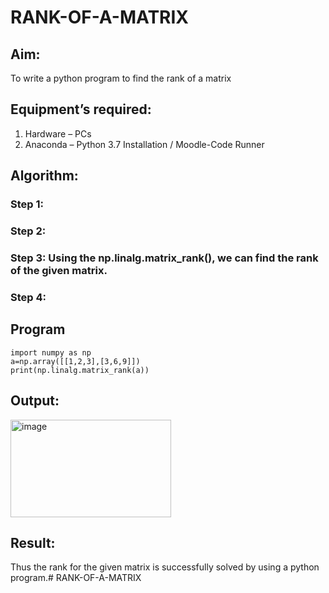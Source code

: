 # RANK-OF-A-MATRIX
## Aim:
To write a python program to find the rank of a matrix
## Equipment’s required:
1. 	Hardware – PCs
2. 	Anaconda – Python 3.7 Installation / Moodle-Code Runner
## Algorithm:
### Step 1: 
### Step 2: 
### Step 3: Using the np.linalg.matrix_rank(), we can find the rank of the given matrix.
### Step 4: 
## Program
```
import numpy as np
a=np.array([[1,2,3],[3,6,9]])
print(np.linalg.matrix_rank(a))
```
## Output:
<img width="257" height="156" alt="image" src="https://github.com/user-attachments/assets/bb11f280-24ca-4137-8ae2-654e7161092e" />

## Result:
Thus the rank for the given matrix is successfully solved by  using a python program.# RANK-OF-A-MATRIX
